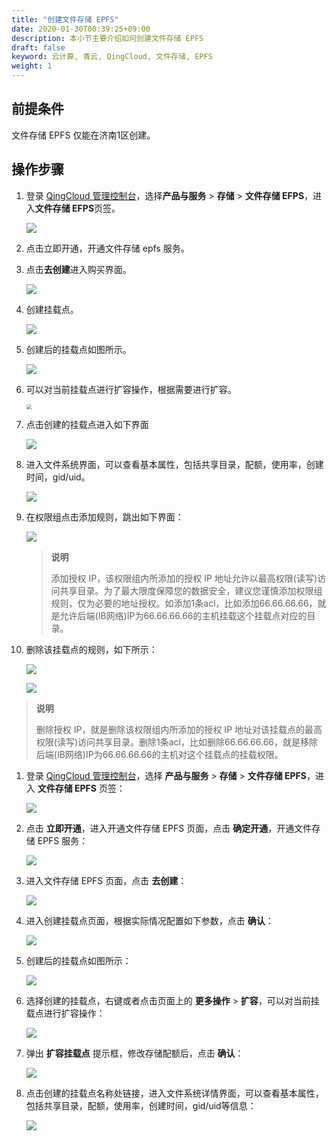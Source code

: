 ```yaml
---
title: "创建文件存储 EPFS"
date: 2020-01-30T00:39:25+09:00
description: 本小节主要介绍如何创建文件存储 EPFS
draft: false
keyword: 云计算, 青云, QingCloud, 文件存储, EPFS
weight: 1
---
```


## 前提条件

文件存储 EPFS 仅能在济南1区创建。

## 操作步骤

1. 登录 [QingCloud 管理控制台](https://console.qingcloud.com/login)，选择**产品与服务** > **存储** > **文件存储 EFPS**，进入**文件存储 EFPS**页签。

   ![](../_images/efps1.png)

2. 点击立即开通，开通文件存储 epfs 服务。

3. 点击**去创建**进入购买界面。

   ![](../_images/efps2.png)

4. 创建挂载点。

   ![](../_images/efps3.png)

5. 创建后的挂载点如图所示。

   ![](../_images/efps4.png)

6. 可以对当前挂载点进行扩容操作，根据需要进行扩容。

   <img src="../_images/efps20.png" style="zoom:50%;" />

7. 点击创建的挂载点进入如下界面

   ![](../_images/efps5.png)

8. 进入文件系统界面，可以查看基本属性，包括共享目录，配额，使用率，创建时间，gid/uid。

   ![](../_images/efps6.png)

9. 在权限组点击添加规则，跳出如下界面：

   ![](../_images/efps7.png)

   > **说明**
   >
   > 添加授权 IP，该权限组内所添加的授权 IP 地址允许以最高权限(读写)访问共享目录。为了最大限度保障您的数据安全，建议您谨慎添加权限组规则，仅为必要的地址授权。如添加1条acl，比如添加66.66.66.66，就是允许后端(IB网络)IP为66.66.66.66的主机挂载这个挂载点对应的目录。

8. 删除该挂载点的规则，如下所示：

   ![](../_images/efps8.png)

   ![](../_images/efps9.png)

> **说明**
>
> 删除授权 IP，就是删除该权限组内所添加的授权 IP 地址对该挂载点的最高权限(读写)访问共享目录。删除1条acl，比如删除66.66.66.66，就是移除后端(IB网络)IP为66.66.66.66的主机对这个挂载点的挂载权限。
1. 登录 [QingCloud 管理控制台](https://console.qingcloud.com/login)，选择 **产品与服务** > **存储** > **文件存储 EPFS**，进入 **文件存储 EPFS** 页签：

   ![](/storage/epfs/_images/epfs1.png)

2. 点击 **立即开通**，进入开通文件存储 EPFS 页面，点击 **确定开通**，开通文件存储 EPFS 服务：

   ![](/storage/epfs/_images/epfs21.png)

3. 进入文件存储 EPFS 页面，点击 **去创建**：

   ![](/storage/epfs/_images/epfs2.png)

4. 进入创建挂载点页面，根据实际情况配置如下参数，点击 **确认**：

   ![](/storage/epfs/_images/epfs3.png)

5. 创建后的挂载点如图所示：

   ![](/storage/epfs/_images/epfs4.png)

6. 选择创建的挂载点，右键或者点击页面上的 **更多操作** > **扩容**，可以对当前挂载点进行扩容操作：

   ![](/storage/epfs/_images/epfs20.png)

7. 弹出 **扩容挂载点** 提示框，修改存储配额后，点击 **确认**：

   ![](/storage/epfs/_images/epfs22.png)

8. 点击创建的挂载点名称处链接，进入文件系统详情界面，可以查看基本属性，包括共享目录，配额，使用率，创建时间，gid/uid等信息：

   ![](/storage/epfs/_images/epfs5.png)

